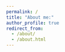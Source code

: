 ```yaml
---
permalink: /
title: "About me:"
author_profile: true
redirect_from: 
  - /about/
  - /about.html
---
```


